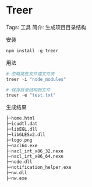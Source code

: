 # Treer

Tags: 工具
简介: 生成项目目录结构

安装

```powershell
npm install -g treer
```

用法

```powershell
# 忽略某些文件或文件夹
treer -i "node_modules"

# 保存目录结构到文件
treer -e "test.txt"
```

生成结果

```markdown
├─home.html
├─icudtl.dat
├─libEGL.dll
├─libGLESv2.dll
├─logo.png
├─nacl64.exe
├─nacl_irt_x86_32.nexe
├─nacl_irt_x86_64.nexe
├─node.dll
├─notification_helper.exe
├─nw.dll
├─nw.exe
```